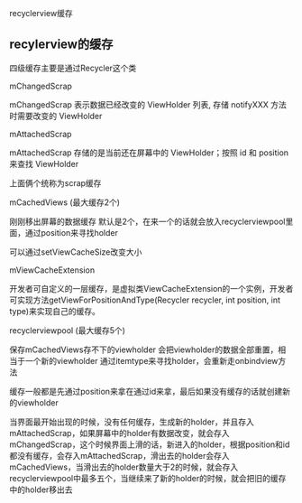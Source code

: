 recyclerview缓存

## recylerview的缓存
四级缓存主要是通过Recycler这个类

mChangedScrap

 mChangedScrap 表示数据已经改变的 ViewHolder 列表, 存储 notifyXXX 方法时需要改变的 ViewHolder

mAttachedScrap

mAttachedScrap 存储的是当前还在屏幕中的 ViewHolder；按照 id 和 position 来查找 ViewHolder

上面俩个统称为scrap缓存

mCachedViews (最大缓存2个)

刚刚移出屏幕的数据缓存 默认是2个，在来一个的话就会放入recyclerviewpool里面，通过position来寻找holder

可以通过setViewCacheSize改变大小

mViewCacheExtension

开发者可自定义的一层缓存，是虚拟类ViewCacheExtension的一个实例，开发者可实现方法getViewForPositionAndType(Recycler recycler, int position, int type)来实现自己的缓存。

recyclerviewpool (最大缓存5个)

保存mCachedViews存不下的viewholder 会把viewholder的数据全部重置，相当于一个新的viewholder
通过itemtype来寻找holder，会重新走onbindview方法

缓存一般都是先通过position来拿在通过id来拿，最后如果没有缓存的话就创建新的viewholder

当界面最开始出现的时候，没有任何缓存，生成新的holder，并且存入mAttachedScrap，如果屏幕中的holder有数据改变，就会存入mChangedScrap，这个时候界面上滑的话，新进入的holder，根据position和id都没有缓存，会存入mAttachedScrap，滑出去的holder会存入mCachedViews，当滑出去的holder数量大于2的时候，就会存入recyclerviewpool中最多五个，当继续来了新的holder的时候，就会把旧的缓存中的holder移出去

